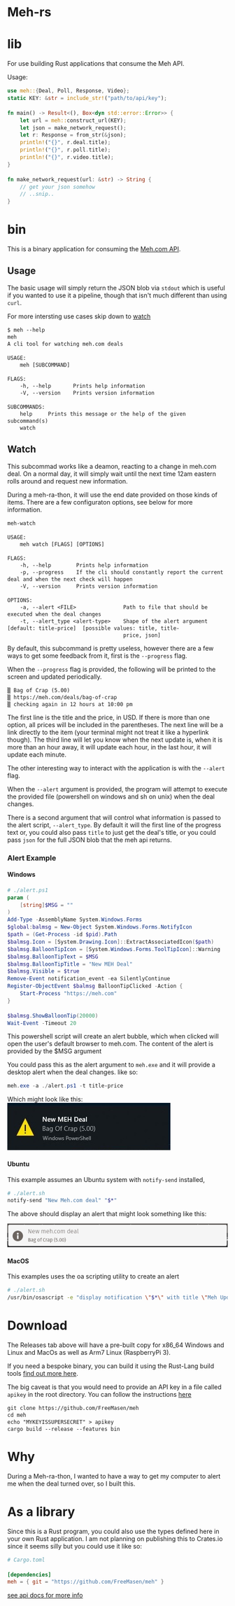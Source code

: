 # Meh-rs

# lib

For use building Rust applications that consume the Meh API. 

Usage:

```rust
use meh::{Deal, Poll, Response, Video};
static KEY: &str = include_str!("path/to/api/key");

fn main() -> Result<(), Box<dyn std::error::Error>> {
    let url = meh::construct_url(KEY);
    let json = make_network_request();
    let r: Response = from_str(&json);
    println!("{}", r.deal.title);
    println!("{}", r.poll.title);
    println!("{}", r.video.title);
}

fn make_network_request(url: &str) -> String {
    // get your json somehow
    // ..snip..
}
```

# bin

This is a binary application for consuming the [Meh.com API](https://meh.com/forum/topics/meh-api).

## Usage
The basic usage will simply return the JSON blob via `stdout` which is useful if you wanted to use
it a pipeline, though that isn't much different than using `curl`.

For more intersting use cases skip down to [watch](#watch)
```
$ meh --help
meh 
A cli tool for watching meh.com deals

USAGE:
    meh [SUBCOMMAND]

FLAGS:
    -h, --help       Prints help information
    -V, --version    Prints version information

SUBCOMMANDS:
    help     Prints this message or the help of the given subcommand(s)
    watch    
```
## Watch
This subcommad works like a deamon, reacting to a change in meh.com deal. On a normal day,
it will simply wait until the next time 12am eastern rolls around and request new information.

During a meh-ra-thon, it will use the end date provided on those kinds of items. There are
a few configuraton options, see below for more information.
```
meh-watch 

USAGE:
    meh watch [FLAGS] [OPTIONS]

FLAGS:
    -h, --help        Prints help information
    -p, --progress    If the cli should constantly report the current deal and when the next check will happen
    -V, --version     Prints version information

OPTIONS:
    -a, --alert <FILE>               Path to file that should be executed when the deal changes
    -t, --alert_type <alert-type>    Shape of the alert argument [default: title-price]  [possible values: title, title-
                                     price, json]
```
By default, this subcommand is pretty useless, however there are a few ways to get
some feedback from it, first is the `--progress` flag.

When the `--progress` flag is provided, the following will be printed to the screen and
updated periodically.
```
▒ Bag of Crap (5.00)
▒ https://meh.com/deals/bag-of-crap
▒ checking again in 12 hours at 10:00 pm
```
The first line is the title and the price, in USD. If there is more than one option, all prices will be included
in the parentheses. The next line will be a link directly to the item (your terminal might not treat it like a hyperlink though). The third line will let you know when the next update is, when it is more than an hour away, it will update each hour, in the last hour, it will update each minute.

The other interesting way to interact with the application is with the `--alert` flag.

When the `--alert` argument is provided, the program will attempt to execute the provided file (powershell on windows and sh on unix) when the deal changes.

There is a second argument that will control what information is passed to the alert script, `--alert_type`. By default
it will the first line of the progress text or, you could also pass `title` to just get the deal's title, or you could pass `json` for the full JSON blob that the meh api returns.

### Alert Example

#### Windows

```powershell
# ./alert.ps1
param (
    [string]$MSG = ""
)
Add-Type -AssemblyName System.Windows.Forms
$global:balmsg = New-Object System.Windows.Forms.NotifyIcon
$path = (Get-Process -id $pid).Path
$balmsg.Icon = [System.Drawing.Icon]::ExtractAssociatedIcon($path)
$balmsg.BalloonTipIcon = [System.Windows.Forms.ToolTipIcon]::Warning
$balmsg.BalloonTipText = $MSG
$balmsg.BalloonTipTitle = "New MEH Deal"
$balmsg.Visible = $true
Remove-Event notification_event -ea SilentlyContinue
Register-ObjectEvent $balmsg BalloonTipClicked -Action {
    Start-Process "https://meh.com"
}

$balmsg.ShowBalloonTip(20000)
Wait-Event -Timeout 20

```
This powershell script will create an alert bubble, which when clicked will
open the user's default browser to meh.com. The content of the alert is
provided by the $MSG argument

You could pass this as the alert argument to `meh.exe` and it will provide
a desktop alert when the deal changes. like so:
```powershell
meh.exe -a ./alert.ps1 -t title-price
```
Which might look like this:
![windows alert box](assets/meh_alert.jpg)

#### Ubuntu
This example assumes an Ubuntu system with `notify-send` installed, 

```bash
# ./alert.sh
notify-send "New Meh.com deal" "$*"
```
The above should display an alert that might look something like this:

![Ubuntu alert box](assets/ubuntu_alert.png)

#### MacOS

This examples uses the oa scripting utility to create an alert

```bash
# ./alert.sh
/usr/bin/osascript -e "display notification \"$*\" with title \"Meh Update\" sound name \"Frog\""
```

# Download

The Releases tab above will have a pre-built copy for x86_64 Windows and Linux and MacOs as well as Arm7 Linux (RaspberryPi 3).

If you need a bespoke binary, you can build it using the Rust-Lang build tools [find out more here](https://rustup.rs).

The big caveat is that you would need to provide an API key in a file called `apikey` in the root directory. You can follow the instructions [here](https://meh.com/forum/topics/meh-api)

```
git clone https://github.com/FreeMasen/meh
cd meh
echo "MYKEYISSUPERSECRET" > apikey
cargo build --release --features bin
```


# Why

During a Meh-ra-thon, I wanted to have a way to get my computer to alert me when the deal turned over, so I built this.

# As a library

Since this is a Rust program, you could also use the types defined here in your own Rust application. I am not planning
on publishing this to Crates.io since it seems silly but you could use it like so:

```toml
# Cargo.toml

[dependencies]
meh = { git = "https://github.com/FreeMasen/meh" }
```

[see api docs for more info](https://freemasen.github.io/meh)
